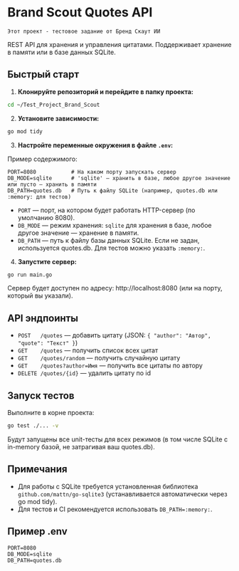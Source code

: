 # Brand Scout Quotes API

`
Этот проект - тестовое задание от Бренд Скаут ИИ
`

REST API для хранения и управления цитатами. Поддерживает хранение в памяти или в базе данных SQLite.

## Быстрый старт

1. **Клонируйте репозиторий и перейдите в папку проекта:**

```sh
cd ~/Test_Project_Brand_Scout
```

2. **Установите зависимости:**

```sh
go mod tidy
```

3. **Настройте переменные окружения в файле `.env`:**

Пример содержимого:

```
PORT=8080           # На каком порту запускать сервер
DB_MODE=sqlite      # 'sqlite' — хранить в базе, любое другое значение или пусто — хранить в памяти
DB_PATH=quotes.db   # Путь к файлу SQLite (например, quotes.db или :memory: для тестов)
```

- `PORT` — порт, на котором будет работать HTTP-сервер (по умолчанию 8080).
- `DB_MODE` — режим хранения: `sqlite` для хранения в базе, любое другое значение — хранение в памяти.
- `DB_PATH` — путь к файлу базы данных SQLite. Если не задан, используется quotes.db. Для тестов можно указать `:memory:`.

4. **Запустите сервер:**

```sh
go run main.go
```

Сервер будет доступен по адресу: http://localhost:8080 (или на порту, который вы указали).

## API эндпоинты

- `POST   /quotes` — добавить цитату (JSON: `{ "author": "Автор", "quote": "Текст" }`)
- `GET    /quotes` — получить список всех цитат
- `GET    /quotes/random` — получить случайную цитату
- `GET    /quotes?author=Имя` — получить все цитаты по автору
- `DELETE /quotes/{id}` — удалить цитату по id

## Запуск тестов

Выполните в корне проекта:

```sh
go test ./... -v
```

Будут запущены все unit-тесты для всех режимов (в том числе SQLite с in-memory базой, не затрагивая ваш quotes.db).

## Примечания

- Для работы с SQLite требуется установленная библиотека `github.com/mattn/go-sqlite3` (устанавливается автоматически через go mod tidy).
- Для тестов и CI рекомендуется использовать `DB_PATH=:memory:`.

## Пример .env

```
PORT=8080
DB_MODE=sqlite
DB_PATH=quotes.db
```

